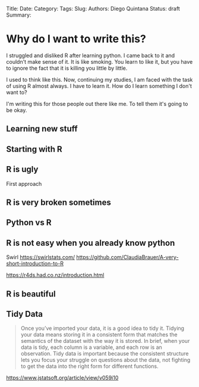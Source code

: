 Title: <TODO>
Date: <TODO>
Category: <TODO>
Tags: <TODO>
Slug: <TODO>
Authors: Diego Quintana
Status: draft
Summary:


# Why do I want to write this?

I struggled and disliked R after learning python. I came back to it and couldn't make sense of it. It is like smoking. You learn to like it, but you have to ignore the fact that it is killing you little by little.

I used to think like this. Now, continuing my studies, I am faced with the task of using R almost always. I have to learn it. How do I learn something I don't want to?

I'm writing this for those people out there like me. To tell them it's going to be okay.

## Learning new stuff

## Starting with R


## R is ugly

First approach

## R is very broken sometimes

## Python vs R

## R is not easy when you already know python


Swirl
https://swirlstats.com/
https://github.com/ClaudiaBrauer/A-very-short-introduction-to-R

https://r4ds.had.co.nz/introduction.html

## R is beautiful

## Tidy Data

> Once you’ve imported your data, it is a good idea to tidy it. Tidying your data means storing it in a consistent form that matches the semantics of the dataset with the way it is stored. In brief, when your data is tidy, each column is a variable, and each row is an observation. Tidy data is important because the consistent structure lets you focus your struggle on questions about the data, not fighting to get the data into the right form for different functions.

https://www.jstatsoft.org/article/view/v059i10

